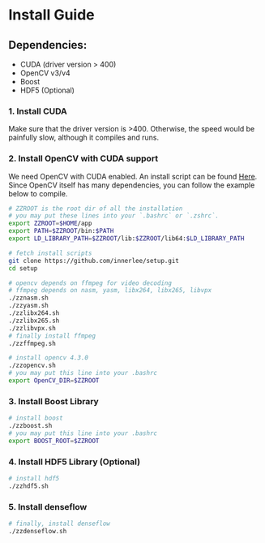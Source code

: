 # Install Guide

## Dependencies:

- CUDA (driver version > 400)
- OpenCV v3/v4
- Boost
- HDF5 (Optional)

### 1. Install CUDA

Make sure that the driver version is >400.
Otherwise, the speed would be painfully slow, although it compiles and runs.

### 2. Install OpenCV with CUDA support

We need OpenCV with CUDA enabled.
An install script can be found [Here](https://github.com/innerlee/setup/blob/master/zzopencv.sh).
Since OpenCV itself has many dependencies,
you can follow the example below to compile.

```bash
# ZZROOT is the root dir of all the installation
# you may put these lines into your `.bashrc` or `.zshrc`.
export ZZROOT=$HOME/app
export PATH=$ZZROOT/bin:$PATH
export LD_LIBRARY_PATH=$ZZROOT/lib:$ZZROOT/lib64:$LD_LIBRARY_PATH

# fetch install scripts
git clone https://github.com/innerlee/setup.git
cd setup

# opencv depends on ffmpeg for video decoding
# ffmpeg depends on nasm, yasm, libx264, libx265, libvpx
./zznasm.sh
./zzyasm.sh
./zzlibx264.sh
./zzlibx265.sh
./zzlibvpx.sh
# finally install ffmpeg
./zzffmpeg.sh

# install opencv 4.3.0
./zzopencv.sh
# you may put this line into your .bashrc
export OpenCV_DIR=$ZZROOT

```

### 3. Install Boost Library

```bash
# install boost
./zzboost.sh
# you may put this line into your .bashrc
export BOOST_ROOT=$ZZROOT
```

### 4. Install HDF5 Library (Optional)

```bash
# install hdf5
./zzhdf5.sh
```

### 5. Install denseflow

```bash
# finally, install denseflow
./zzdenseflow.sh
```
